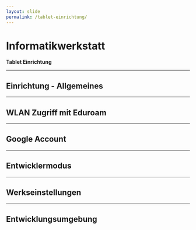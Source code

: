 ```yaml
---
layout: slide
permalink: /tablet-einrichtung/
---
```


# Informatikwerkstatt
__Tablet Einrichtung__

---

## Einrichtung - Allgemeines

---

## WLAN Zugriff mit Eduroam

---

## Google Account

---

## Entwicklermodus

---

## Werkseinstellungen

---

## Entwicklungsumgebung
